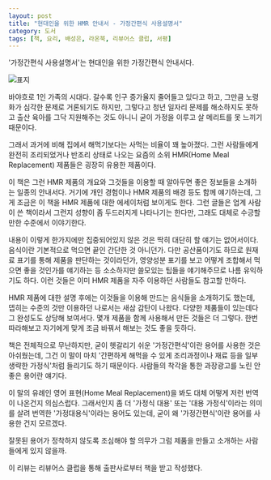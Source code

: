 ```yaml
---
layout: post
title: "현대인을 위한 HMR 안내서 - 가정간편식 사용설명서"
category: 도서
tags: [책, 요리, 배성은, 라온북, 리뷰어스 클럽, 서평]
---
```


'가정간편식 사용설명서'는
현대인을 위한 가정간편식 안내서다.

![표지](https://images2.imgbox.com/0c/c3/5jDkIDPB_o.jpg)

바야흐로 1인 가족의 시대다.
갈수록 인구 증가율지 줄어들고 있다고 하고,
그만큼 노령화가 심각한 문제로 거론되기도 하지만,
그렇다고 청년 일자리 문제를 해소하지도 못하고
출산 육아를 그닥 지원해주는 것도 아니니
굳이 가정을 이루고 살 메리트를 못 느끼기 때문이다.

그래서 과거에 비해 집에서 해먹기보다는 사먹는 비율이 꽤 높아졌다.
그런 사람들에게 완전히 조리되었거나 반조리 상태로 나오는 요즘의 소위 HMR(Home Meal Replacement) 제품들은
굉장히 유용한 제품이다.

이 책은 그런 HMR 제품의 개요와 그것들을 이용할 때 알아두면 좋은 정보들을 소개하는 일종의 안내서다.
거기에 개인 경험이나 HMR 제품의 배경 등도 함께 얘기하는데,
그게 조금은 이 책을 HMR 제품에 대한 에세이처럼 보이게도 한다.
그런 글들은 업계 사람이 쓴 책이라서 그런지 성향이 좀 두드러지게 나타나기는 한다만,
그래도 대체로 수긍할만한 수준에서 이야기한다.

내용이 이렇게 한가지에만 집중되어있지 않은 것은 딱히 대단히 할 얘기는 없어서이다.
음식이란 기본적으로 먹으면 끝인 간단한 것 아니던가.
다만 공산품이기도 하므로 원재료 표기를 통해 제품을 판단하는 것이라던가,
영양성분 표기를 보고 어떻게 조합해서 먹으면 좋을 것인가를 얘기하는 등
소소하지만 쓸모있는 팁들을 얘기해주므로 나름 유익하기도 하다.
이런 것들은 이미 HMR 제품을 자주 이용하던 사람들도 참고할 만하다.

HMR 제품에 대한 설명 후에는 이것들을 이용해 만드는 음식들을 소개하기도 했는데,
뎁히는 수준의 것만 이용하던 나로서는 새삼 감탄이 나왔다.
다양한 제품들이 있는데다 그 완성도도 상당해 보여서다.
몇개 제품을 함께 사용해서 만든 것들은 더 그렇다.
한번 따라해보고 자기에게 맞게 조금 바꿔서 해보는 것도 좋을 듯하다.

책은 전체적으로 무난하지만,
굳이 헷갈리기 쉬운 '가정간편식'이란 용어를 사용한 것은 아쉬웠는데,
그건 이 말이 마치 '간편하게 해먹을 수 있게 조리과정이나 재료 등을 일부 생략한 가정식'처럼 들리기도 하기 때문이다.
사람들의 착각을 통한 과장광고를 노린 안좋은 용어란 얘기다.

이 말의 유례인 영어 표현(Home Meal Replacement)을 봐도 대체 어떻게 저런 번역이 나온건지 의심스럽다.
그래서인지 좀 더 '가정식 대용' 또는 '대용 가정식'이라는 의미를 살려 번역한 '가정대용식'이라는 용어도 있는데,
굳이 왜 '가정간편식'이란 용어를 사용한 건지 모르겠다.

잘못된 용어가 정착하지 않도록 조심해야 할 의무가
그럼 제품을 만들고 소개하는 사람들에게 있지 않을까.



<div class="im im-info">
이 리뷰는 리뷰어스 클럽을 통해 출판사로부터 책을 받고 작성했다.
</div>
